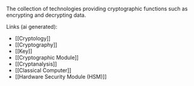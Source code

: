 The collection of technologies providing cryptographic functions such as encrypting and decrypting data.

Links (ai generated):
 - [[Cryptology]]
 - [[Cryptography]]
 - [[Key]]
 - [[Cryptographic Module]]
 - [[Cryptanalysis]]
 - [[Classical Computer]]
 - [[Hardware Security Module (HSM)]]
